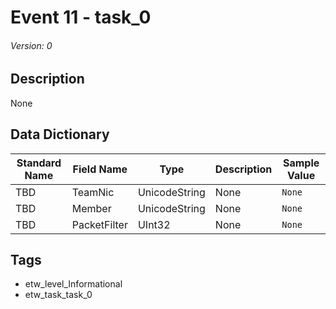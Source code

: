 # Event 11 - task_0
###### Version: 0

## Description
None

## Data Dictionary
|Standard Name|Field Name|Type|Description|Sample Value|
|---|---|---|---|---|
|TBD|TeamNic|UnicodeString|None|`None`|
|TBD|Member|UnicodeString|None|`None`|
|TBD|PacketFilter|UInt32|None|`None`|

## Tags
* etw_level_Informational
* etw_task_task_0